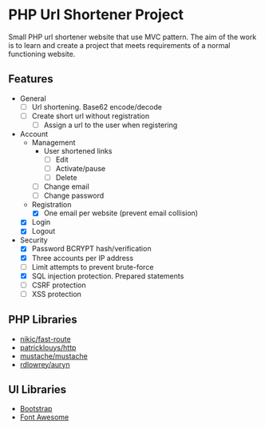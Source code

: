 # PHP Url Shortener Project
Small PHP url shortener website that use MVC pattern. The aim of the work is to learn and create a project that meets requirements of a normal functioning website.

## Features
- General
  - [ ] Url shortening. Base62 encode/decode
  - [ ] Create short url without registration
    - [ ] Assign a url to the user when registering
- Account
  - Management
    - User shortened links 
      - [ ] Edit
      - [ ] Activate/pause
      - [ ] Delete
    - [ ] Change email
    - [ ] Change password
  - Registration
    - [x] One email per website (prevent email collision)
  - [x] Login
  - [x] Logout
- Security
  - [x] Password BCRYPT hash/verification
  - [x] Three accounts per IP address 
  - [ ] Limit attempts to prevent brute-force
  - [x] SQL injection protection. Prepared statements
  - [ ] CSRF protection
  - [ ] XSS protection

## PHP Libraries
- [nikic/fast-route](https://github.com/nikic/FastRoute)
- [patricklouys/http](https://github.com/PatrickLouys/http)
- [mustache/mustache](https://github.com/bobthecow/mustache.php)
- [rdlowrey/auryn](https://github.com/rdlowrey/auryn)

## UI Libraries
- [Bootstrap](https://getbootstrap.com/)
- [Font Awesome](https://fontawesome.com/)
